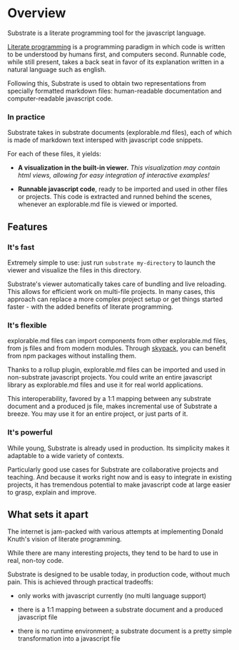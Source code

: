 # Overview

Substrate is a literate programming tool for the javascript language.

[Literate programming]("https://en.wikipedia.org/wiki/Literate_programming") is a programming paradigm in which code is written to be understood by humans first, and computers second. Runnable code, while still present, takes a back seat in favor of its explanation written in a natural language such as english.

Following this, Substrate is used to obtain two representations from specially formatted markdown files: human-readable documentation and computer-readable javascript code.

### In practice

Substrate takes in substrate documents (explorable.md files), each of which is made of markdown text intersped with javascript code snippets.

For each of these files, it yields:

* __A visualization in the built-in viewer.__
_This visualization may contain html views, allowing for easy integration of interactive examples!_

* __Runnable javascript code__, ready to be imported and used in other files or projects. This code is extracted and runned behind the scenes, whenever an explorable.md file is viewed or imported.

## Features

### It's fast

Extremely simple to use: just run `substrate my-directory` to launch the viewer and visualize the files in this directory.

Substrate's viewer automatically takes care of bundling and live reloading. This allows for efficient work on multi-file projects. In many cases, this approach can replace a more complex project setup or get things started faster - with the added benefits of literate programming.

### It's flexible

explorable.md files can import components from other explorable.md files, from js files and from modern modules. Through [skypack]("https://www.skypack.dev/"), you can benefit from npm packages without installing them.

Thanks to a rollup plugin, explorable.md files can be imported and used in non-substrate javascript projects. You could write an entire javascript library as explorable.md files and use it for real world applications.

This interoperability, favored by a 1:1 mapping between any substrate document and a produced js file, makes incremental use of Substrate a breeze. You may use it for an entire project, or just parts of it.

### It's powerful

While young, Substrate is already used in production. Its simplicity makes it adaptable to a wide variety of contexts.

Particularly good use cases for Substrate are collaborative projects and teaching. And because it works right now and is easy to integrate in existing projects, it has tremendous potential to make javascript code at large easier to grasp, explain and improve.

## What sets it apart

The internet is jam-packed with various attempts at implementing Donald Knuth's vision of literate programming.

While there are many interesting projects, they tend to be hard to use in real, non-toy code.

Substrate is designed to be usable today, in production code, without much pain. This is achieved through practical tradeoffs:

* only works with javascript currently (no multi language support)

* there is a 1:1 mapping between a substrate document and a produced javascript file

* there is no runtime environment; a substrate document is a pretty simple transformation into a javascript file